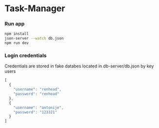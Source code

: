 # Task-Manager

### Run app

```bash
npm install
json-server --watch db.json
npm run dev
```


### Login credentials

Credentials are stored in fake databes located in db-server/db.json by key users


```javascript
[
  {
    "username": "renhead",
    "password": "renhead"
  },
  {
    "username": "antonije",
    "password": "123321"
  }  
]
```

